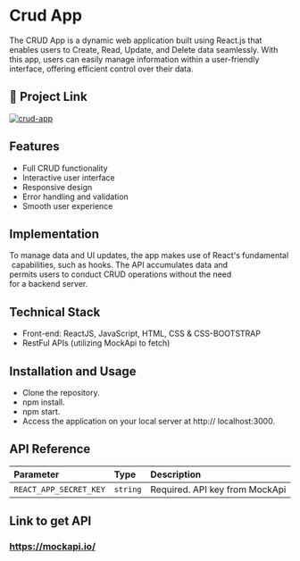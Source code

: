 # **Crud App**

The CRUD App is a dynamic web application built using React.js that enables users to Create, Read, Update, and Delete data seamlessly. With this app, users can easily manage information within a user-friendly interface, offering efficient control over their data.

## **🔗 Project Link**

[![crud-app](https://img.shields.io/badge/Explore_MY_Crud_App-000?style=for-the-badge&logoColor=white)](https://kartik-crud.netlify.app/)


## **Features**

- Full CRUD functionality
- Interactive user interface
- Responsive design
- Error handling and validation
- Smooth user experience

## **Implementation**

To manage data and UI updates, the app makes use of React's fundamental capabilities, such as hooks. The API accumulates data and permits users to conduct CRUD operations without the need for a backend server.

## **Technical Stack**

- Front-end: ReactJS, JavaScript, HTML, CSS & CSS-BOOTSTRAP
- RestFul APIs (utilizing MockApi to fetch)

## **Installation and Usage**

- Clone the repository.
- npm install.
- npm start.
- Access the application on your local server at http://  localhost:3000.

## **API Reference**


| Parameter | Type     | Description                |
| :-------- | :------- | :------------------------- |
| `REACT_APP_SECRET_KEY` | `string` | Required. API key from MockApi |


## **Link to get API**

### **https://mockapi.io/**
